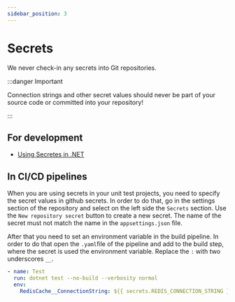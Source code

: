 ```yaml
---
sidebar_position: 3
---
```


# Secrets

We never check-in any secrets into Git repositories.


:::danger Important

Connection strings and other secret values should never be part of your source code or committed into your repository!

:::

## For development

- [Using Secretes in .NET](/docs-internal/conventions/languages/dotnet#Secrets)

## In CI/CD pipelines

When you are using secrets in your unit test projects, you need to specify the secret values in github secrets. In order to do that, go in the settings section of the repository and select on the left side the `Secrets` section. Use the `New repository secret` button to create a new secret. The name of the secret must not match the name in the `appsettings.json` file.

After that you need to set an environment variable in the build pipeline. In order to do that open the `.yaml`file of the pipeline and add to the build step, where the secret is used the environment variable. Replace the `:` with two underscores `__`.

```yaml
- name: Test
  run: dotnet test --no-build --verbosity normal
  env:
    RedisCache__ConnectionString: ${{ secrets.REDIS_CONNECTION_STRING }}
```
